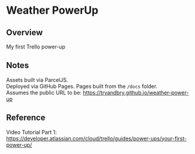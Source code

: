 # Weather PowerUp
## Overview
My first Trello power-up

## Notes
Assets built via ParcelJS.</br>
Deployed via GitHub Pages.  Pages built from the `/docs` folder.</br>
Assumes the public URL to be: https://tryandbry.github.io/weather-power-up

## Reference
Video Tutorial Part 1: https://developer.atlassian.com/cloud/trello/guides/power-ups/your-first-power-up/
